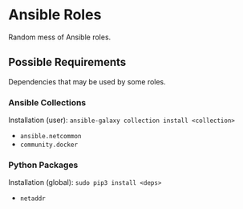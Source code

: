 # Ansible Roles

Random mess of Ansible roles.

## Possible Requirements

Dependencies that may be used by some roles.

### Ansible Collections

Installation (user): `ansible-galaxy collection install <collection>`

- `ansible.netcommon`
- `community.docker`

### Python Packages

Installation (global): `sudo pip3 install <deps>`

- `netaddr`
